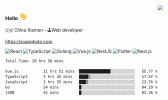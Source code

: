 <img align="right" src="https://github-readme-stats.vercel.app/api?username=yiiu&show_icons=false&bg_color=30,e96443,904e95&title_color=fff&text_color=fff" />

### Hello <img src="https://raw.githubusercontent.com/ABSphreak/ABSphreak/master/gifs/Hi.gif" width="26px" />
 
🇨🇳 China Xiamen・🕹Web developer

https://soapphoto.com

<p align="left"><img src="https://cdn.svgporn.com/logos/react.svg" alt="React" width="32" height="32"/> <img src="https://cdn.svgporn.com/logos/typescript-icon.svg" alt="TypeScript" width="32" height="32"/> <img src="https://cdn.svgporn.com/logos/gopher.svg" alt="Golang" width="32" height="32"/> <img src="https://cdn.svgporn.com/logos/vue.svg" alt="Vue.js" width="32" height="32"/> <img src="https://cdn.svgporn.com/logos/nestjs.svg" alt="NestJS" width="32" height="32"/> <img src="https://cdn.svgporn.com/logos/flutter.svg" alt="Flutter" width="32" height="32"/> <img src="https://cdn.svgporn.com/logos/nextjs-icon.svg" alt="Next.js" width="32" height="32"/></p>


<!--START_SECTION:waka-->

```txt
Total Time: 20 hrs 58 mins

Vue.js           11 hrs 51 mins  ██████████████░░░░░░░░░░░   55.77 %
TypeScript       3 hrs 42 mins   ████▒░░░░░░░░░░░░░░░░░░░░   17.47 %
JavaScript       2 hrs 55 mins   ███▒░░░░░░░░░░░░░░░░░░░░░   13.76 %
Go               54 mins         █░░░░░░░░░░░░░░░░░░░░░░░░   04.29 %
JSON             42 mins         █░░░░░░░░░░░░░░░░░░░░░░░░   03.36 %
```

<!--END_SECTION:waka-->
